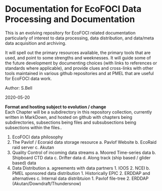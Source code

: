# Documentation for EcoFOCI Data Processing and Documentation

This is an evolving repository for EcoFOCI related documentation particularly of interest to data processing, data distribution, and data/meta data acquisition and archiving.

It will spell out the primary resources available, the primary tools that are used, and point to some strengths and weeknesses.  It will guide some of the future development by documenting choices (with links to references or standards where applicable), and provide clues and cross-links with other tools maintained in various github repositories and at PMEL that are useful for EcoFOCI data work.


Author: S.Bell

2020-05-20

**Format and hosting subject to evolution / change**   
Each Chapter will be a subdirectory in this repository collection, currently written in MarkDown, and hosted on github with chapters being subdirectories, subsections being files and subsubsections being subsections within the files..

1. EcoFOCI data philosophy
2. The Pavlof / Ecoraid data storage resource
	a. Pavlof Website
	b. EcoRaid raid server
	c. Akutan
3. Quality Control of incoming data streams
	a. Moored Time-series data
	b. Shipboard CTD data
	c. Drifter data
	d. Along track (ship based / glider based) data
4. Data Distribution
	a. agreements with data partners
		1. IOOS
		2. NCEI
	b. PMEL sponsored data distribution
		1. Historically EPIC
		2. ERDDAP and alternatives
	c. Internal data distribtuion
		1. Pavlof file-tree
		2. ERDDAP (Akutan/Downdraft/Thundersnow)